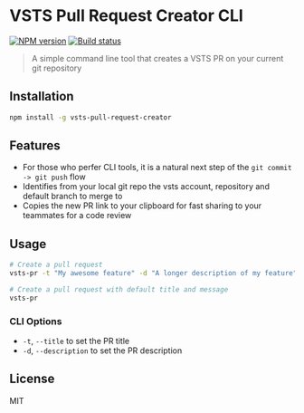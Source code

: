 # VSTS Pull Request Creator CLI

[![NPM version][npm-image]][npm-url]
[![Build status][travis-image]][travis-url]


> A simple command line tool that creates a VSTS PR on your current git repository

## Installation

```sh
npm install -g vsts-pull-request-creator
```

## Features

* For those who perfer CLI tools, it is a natural next step of the `git commit -> git push` flow
* Identifies from your local git repo the vsts account, repository and default branch to merge to
* Copies the new PR link to your clipboard for fast sharing to your teammates for a code review

## Usage

```sh
# Create a pull request
vsts-pr -t "My awesome feature" -d "A longer description of my feature"

# Create a pull request with default title and message
vsts-pr
```

### CLI Options

* `-t`, `--title` to set the PR title
* `-d`, `--description` to set the PR description

## License

MIT

[npm-image]: https://badge.fury.io/js/vsts-pull-request-creator.svg
[npm-url]: https://www.npmjs.com/package/vsts-pull-request-creator
[travis-image]: https://travis-ci.org/asafst/vsts-pull-request-creator.svg?branch=master
[travis-url]: https://travis-ci.org/asafst/vsts-pull-request-creator